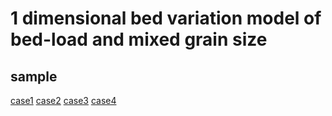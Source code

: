 # 1 dimensional bed variation model of bed-load and mixed grain size

## sample

[case1](https://computational-sediment-hyd.github.io/1DBedVariationMixed/case01.html)
[case2](https://computational-sediment-hyd.github.io/1DBedVariationMixed/case02.html)
[case3](https://computational-sediment-hyd.github.io/1DBedVariationMixed/case03.html)
[case4](https://computational-sediment-hyd.github.io/1DBedVariationMixed/case04.html)

